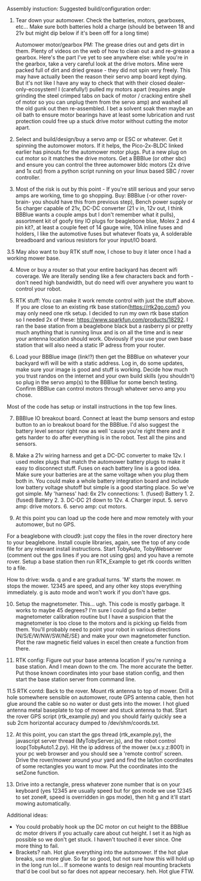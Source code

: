 

Assembly instuction:
Suggested build/configuration order:
1. Tear down your automower. Check the batteries, motors, gearboxes, etc... Make sure both batteries hold a charge (should be between 18 and 21v but might dip below if it's been off for a long time) 

   Automower motor/gearbox PM: The grease dries out and gets dirt in them. Plenty of videos on the web of how to clean out a and re-grease a gearbox. Here's the part I've yet to see anywhere else: while you're in the gearbox, take a very careful look at the drive motors. Mine were packed full of dirt and dried grease - they did not spin very freely. This may have actually been the reason their servo amp board kept dying. But it's not like I have any way to check that with their closed dealer-only-ecosystem! I (carefully!) pulled my motors apart (requires angle grinding the steel crimped tabs on back of motor / cracking entire shell of motor so you can unplug them from the servo amp) and washed all the old gunk out then re-assembled. I bet a solvent soak then maybe an oil bath to ensure motor bearings have at least some lubrication and rust protection could free up a stuck drive motor without cutting the motor apart.

3. Select and build/design/buy a servo amp or ESC or whatever. Get it spinning the automower motors. If it helps, the Pico-2x-BLDC linked earlier has pinouts for the automower motor plugs. Put a new plug on cut motor so it matches the drive motors. Get a BBBlue (or other sbc) and ensure you can control the three automower bldc motors (2x drive and 1x cut) from a python script running on your linux based SBC / rover controller.

4. Most of the risk is out by this point - If you're still serious and your servo amps are working, time to go shopping. Buy: BBBlue (-or other rover-brain- you should have this from previous step), Bench power supply or 5s charger capable of 21v, DC-DC converter (21 v in, 12v out, I think BBBlue wants a couple amps but I don't remember what it pulls), assortment kit of goofy tiny IO plugs for beaglebone blue, Molex 2 and 4 pin kit?, at least a couple feet of 14 gauge wire, 10A inline fuses and holders, I like the automotive fuses but whatever floats ya, A solderable breadboard and various resistors for your input/IO board. 

  3.5 May also want to buy RTK stuff now, I chose to buy it later once I had a working mower base. 

4. Move or buy a router so that your entire backyard has decent wifi coverage. We are literally sending like a few characters back and forth - don't need high bandwidth, but do need wifi over anywhere you want to control your robot.

5. RTK stuff: You can make it work remote control with just the stuff above. If you are close to an existing rtk base station(https://rtk2go.com/) you may only need one rtk setup. I decided to run my own rtk base station so I needed 2x of these: https://www.sparkfun.com/products/18292. I ran the base station from a beaglebone black but a rasberry pi or pretty much anything that is running linux and is on all the time and is near your antenna location should work. Obviously if you use your own base station that will also need a static IP adress from your router.

6. Load your BBBlue image (link!?) then get the BBBlue on whatever your backyard wifi will be with a static address. Log in, do some updates, make sure your image is good and stuff is working. Decide how much you trust randos on the internet and your own build skills (you shouldn't) so plug in the servo amp(s) to the BBBlue for some bench testing. Confirm BBBlue can control motors through whatever servo amp you chose.

Most of the code has setup or install instructions in the top few lines.

7. BBBlue IO breakout board. Connect at least the bump sensors and estop button to an io breakout board for the BBBlue. I'd also suggest the battery level sensor right now as well 'cause you're right there and it gets harder to do after everything is in the robot. Test all the pins and sensors.

8. Make a 21v wiring harness and get a DC-DC converter to make 12v. I used molex plugs that match the automower battery plugs to make it easy to disconnect stuff. Fuses on each battery line is a good idea. Make sure your batteries are at the same voltage when you plug them both in. You could make a whole battery integration board and include low battery voltage shutoff but simple is a good starting place. So we've got simple. My 'harness' had: 6x 21v connections: 1. (fused) Battery 1. 2. (fused) Battery 2. 3. DC-DC 21 down to 12v. 4. Charger input. 5. servo amp: drive motors. 6. servo amp: cut motors.

9. At this point you can load up the code here and mow remotely with your automower, but no GPS. 

For a beaglebone with cloud9: just copy the files in the rover directory here to your beaglebone. Install couple libraries, again, see the top of any code file for any relevant install instructions. Start TobyAuto, TobyWebserver (comment out the gps lines if you are not using gps) and you have a remote rover. Setup a base station then run RTK_Example to get rtk coords written to a file. 

How to drive: wsda. q and e are gradual turns. 'M' starts the mower. m stops the mower. 12345 are speed, and any other key stops everything immediately. g is auto mode and won't work if you don't have gps.

10. Setup the magnetometer. This... ugh. This code is mostly garbage. It works to maybe 45 degrees? I'm sure I could go find a better magnetometer calibration routine but I have a suspicion that the magnetometer is too close to the motors and is picking up fields from them. You'll probably need to point your robot in various directions (N/S/E/W/NW/SW/NE/SE) and make your own magnetometer function. Plot the raw magnetic field values in excel then create a function from there. 

11. RTK config: Figure out your base antenna location if you're running a base station. And I mean down to the cm. The more accurate the better. Put those known coordinates into your base station config, and then start the base station server from command line. 

  11.5 RTK contd: Back to the rover. Mount rtk antenna to top of mower. Drill a hole somewhere sensible on automower, route GPS antenna cable, then hot glue around the cable so no water or dust gets into the mower. I hot glued antenna metal baseplate to top of mower and stuck antenna to that. Start the rover GPS script (rtk_example.py) and you should fairly quickly see a sub 2cm horizontal accuracy dumped to /dev/shm/coords.txt.

12. At this point, you can start the gps thread (rtk_example.py), the javascript server thread (MyTobyServer.js), and the robot control loop(TobyAuto1.2.py). Hit the ip address of the mower (w.x.y.z:8001) in your pc web browser and you should see a 'remote control' screen. Drive the rover/mower around your yard and find the lat/lon coordinates of some rectangles you want to mow. Put the coordinates into the setZone function.

13. Drive into a rectangle, press whatever zone number that is on your keyboard (yes 12345 are usually speed but for gps mode we use 12345 to set zone#, speed is overridden in gps mode), then hit g and it'll start mowing automatically.





Additional ideas:
  - You could probably hook up the DC motor on cut height to the BBBlue dc motor drivers if you actually care about cut height. I set it as high as possible so we don't get stuck. I haven't touched it ever since. One more thing to fail.
  - Brackets? nah. Hot glue everything into the automower. If the hot glue breaks, use more glue. So far so good, but not sure how this will hold up in the long run lol... If someone wants to design real mounting brackets that'd be cool but so far does not appear neccesary. heh. Hot glue FTW.
